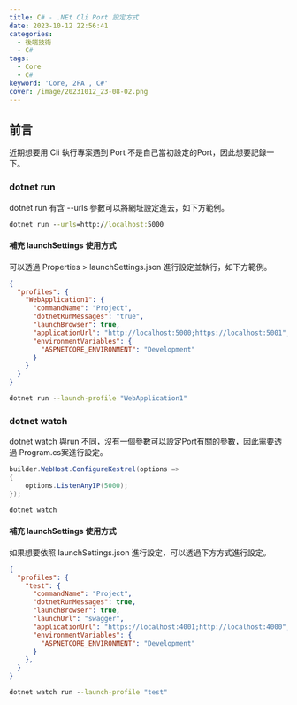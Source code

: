 ```yaml
---
title: C# - .NEt Cli Port 設定方式
date: 2023-10-12 22:56:41
categories: 
  - 後端技術
  - C#
tags: 
  - Core
  - C#
keyword: 'Core, 2FA , C#'
cover: /image/20231012_23-08-02.png
---
```

## 前言
近期想要用 Cli 執行專案遇到 Port 不是自己當初設定的Port，因此想要記錄一下。


### dotnet run
dotnet run 有含 --urls 參數可以將網址設定進去，如下方範例。
```cmd
dotnet run --urls=http://localhost:5000
```
#### 補充 launchSettings 使用方式
可以透過 Properties > launchSettings.json 進行設定並執行，如下方範例。
```json
{
  "profiles": {
    "WebApplication1": {
      "commandName": "Project",
      "dotnetRunMessages": "true",
      "launchBrowser": true,
      "applicationUrl": "http://localhost:5000;https://localhost:5001",
      "environmentVariables": {
        "ASPNETCORE_ENVIRONMENT": "Development"
      }
    }
  }
}
```
```cmd
dotnet run --launch-profile "WebApplication1"
```


### dotnet watch 
dotnet watch 與run 不同，沒有一個參數可以設定Port有關的參數，因此需要透過 Program.cs案進行設定。
```cs
builder.WebHost.ConfigureKestrel(options =>
{
    options.ListenAnyIP(5000);
});
```

```cmd
dotnet watch 
```

#### 補充 launchSettings 使用方式
如果想要依照 launchSettings.json 進行設定，可以透過下方方式進行設定。
```json
{
  "profiles": {
    "test": {
      "commandName": "Project",
      "dotnetRunMessages": true,
      "launchBrowser": true,
      "launchUrl": "swagger",
      "applicationUrl": "https://localhost:4001;http://localhost:4000",
      "environmentVariables": {
        "ASPNETCORE_ENVIRONMENT": "Development"
      }
    },
  }
}
```

```cmd
dotnet watch run --launch-profile "test"
```
